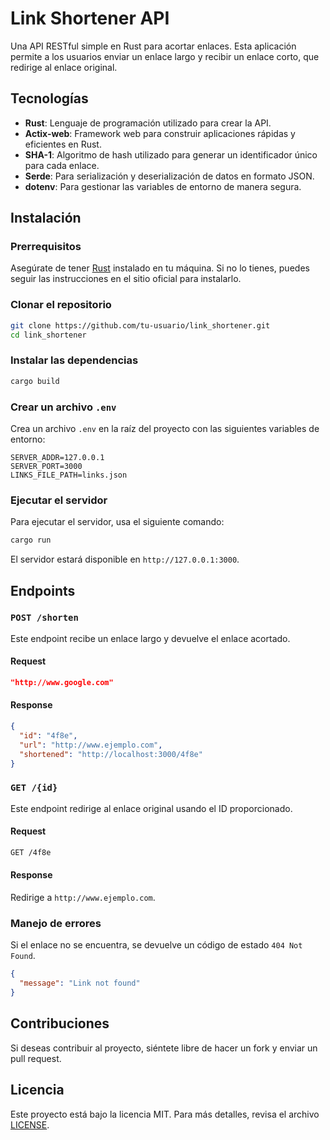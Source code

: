 # Link Shortener API

Una API RESTful simple en Rust para acortar enlaces. Esta aplicación permite a los usuarios enviar un enlace largo y recibir un enlace corto, que redirige al enlace original.

## Tecnologías

- **Rust**: Lenguaje de programación utilizado para crear la API.
- **Actix-web**: Framework web para construir aplicaciones rápidas y eficientes en Rust.
- **SHA-1**: Algoritmo de hash utilizado para generar un identificador único para cada enlace.
- **Serde**: Para serialización y deserialización de datos en formato JSON.
- **dotenv**: Para gestionar las variables de entorno de manera segura.

## Instalación

### Prerrequisitos

Asegúrate de tener [Rust](https://www.rust-lang.org/) instalado en tu máquina. Si no lo tienes, puedes seguir las instrucciones en el sitio oficial para instalarlo.

### Clonar el repositorio

```bash
git clone https://github.com/tu-usuario/link_shortener.git
cd link_shortener
```

### Instalar las dependencias

```bash
cargo build
```

### Crear un archivo `.env`

Crea un archivo `.env` en la raíz del proyecto con las siguientes variables de entorno:

```env
SERVER_ADDR=127.0.0.1
SERVER_PORT=3000
LINKS_FILE_PATH=links.json
```

### Ejecutar el servidor

Para ejecutar el servidor, usa el siguiente comando:

```bash
cargo run
```

El servidor estará disponible en `http://127.0.0.1:3000`.

## Endpoints

### `POST /shorten`

Este endpoint recibe un enlace largo y devuelve el enlace acortado.

#### Request

```json
"http://www.google.com"
```

#### Response

```json
{
  "id": "4f8e",
  "url": "http://www.ejemplo.com",
  "shortened": "http://localhost:3000/4f8e"
}
```

### `GET /{id}`

Este endpoint redirige al enlace original usando el ID proporcionado.

#### Request

```bash
GET /4f8e
```

#### Response

Redirige a `http://www.ejemplo.com`.

### Manejo de errores

Si el enlace no se encuentra, se devuelve un código de estado `404 Not Found`.

```json
{
  "message": "Link not found"
}
```

## Contribuciones

Si deseas contribuir al proyecto, siéntete libre de hacer un fork y enviar un pull request.

## Licencia

Este proyecto está bajo la licencia MIT. Para más detalles, revisa el archivo [LICENSE](LICENSE).

